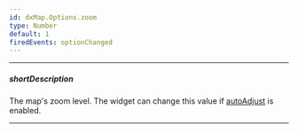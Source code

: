 ```yaml
---
id: dxMap.Options.zoom
type: Number
default: 1
firedEvents: optionChanged
---
```

---
##### shortDescription
The map's zoom level. The widget can change this value if [autoAdjust](/Documentation/ApiReference/UI_Widgets/dxMap/Configuration/#autoAdjust) is enabled.

---
